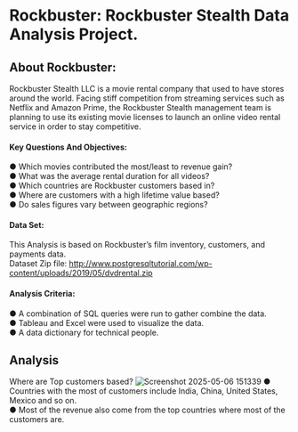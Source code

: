 # Rockbuster: Rockbuster Stealth Data Analysis Project.

## About Rockbuster:
Rockbuster Stealth LLC is a movie rental company that used to have stores around the world. Facing stiff competition from streaming services such as Netflix and Amazon Prime, the Rockbuster Stealth management team is planning to use its existing movie licenses to launch an online video rental service in order to stay competitive.

#### Key Questions And Objectives:
● Which movies contributed the most/least to revenue gain?  
● What was the average rental duration for all videos?  
● Which countries are Rockbuster customers based in?  
● Where are customers with a high lifetime value based?  
● Do sales figures vary between geographic regions?

#### Data Set:
This Analysis is based on Rockbuster’s film inventory, customers, and payments data.  
Dataset Zip file: http://www.postgresqltutorial.com/wp-content/uploads/2019/05/dvdrental.zip

#### Analysis Criteria:
● A combination of SQL queries were run to gather combine the data.  
● Tableau and Excel were used to visualize the data.  
● A data dictionary for technical people.  

## Analysis
Where are Top customers based?
![Screenshot 2025-05-06 151339](https://github.com/user-attachments/assets/db789552-1657-47f3-805a-65c7bbbc8147)
● Countries with the most of customers include India, China, United States, Mexico and so on.  
● Most of the revenue also come from the top countries where most of the customers are.
